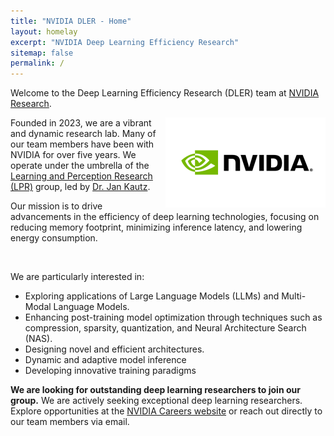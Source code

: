```yaml
---
title: "NVIDIA DLER - Home"
layout: homelay
excerpt: "NVIDIA Deep Learning Efficiency Research"
sitemap: false
permalink: /
---
```


Welcome to the Deep Learning Efficiency Research (DLER) team at [NVIDIA Research](https://www.nvidia.com/en-us/research/). 

<img src="images/nvidia_logo.png" width="256" align="right">

Founded in 2023, we are a vibrant and dynamic research lab. Many of our team members have been with NVIDIA for over five years. We operate under the umbrella of the [Learning and Perception Research (LPR)](https://research.nvidia.com/labs/lpr/) group, led by [Dr. Jan Kautz](https://jankautz.com). 

<!-- Our interests include the development of new architectures and method for efficient LLM inference and training, pre-training of small language models, development of efficient Vision Language models, and general improvements of deep learning models with an eye on their memory footprint, inference latency, and energy consumption. -->

Our mission is to drive advancements in the efficiency of deep learning technologies, focusing on reducing memory footprint, minimizing inference latency, and lowering energy consumption.

<br clear="left"/>

We are particularly interested in:
   - Exploring applications of Large Language Models (LLMs) and Multi-Modal Language Models.
   - Enhancing post-training model optimization through techniques such as compression, sparsity, quantization, and Neural Architecture Search (NAS).
   - Designing novel and efficient architectures.
   - Dynamic and adaptive model inference
   - Developing innovative training paradigms



**We are looking for outstanding deep learning researchers to join our group.**
We are actively seeking exceptional deep learning researchers. Explore opportunities at the [NVIDIA Careers website](https://nvidia.wd5.myworkdayjobs.com/NVIDIAExternalCareerSite) or reach out directly to our team members via email.


